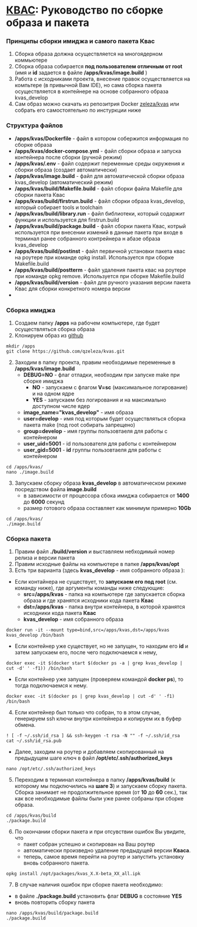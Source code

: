 # [КВАС](https://forum.keenetic.com/topic/14415-пробуем-квас-shadowsocks-и-другие-vpn-клиенты/?do=findComment&comment=152234): Руководство по сборке образа и пакета

### Принципы сборки имиджа и самого пакета **Квас**
1. Сборка образа должна осуществляется на многоядерном коммьютере
2. Сборка образа собирается **под пользователем отличным от root** (имя и **id** задается в файле **/apps/kvas/image.build** )
3. Работа с исходниками проекта, внесение правок осуществляется на компьтере (в привычной Вам IDE), но сама сборка пакета осуществляется в контейнере на основе собранного образа kvas_develop
4. Сам образ можно скачать из репозитрия Docker [zeleza/kvas](https://hub.docker.com/r/zeleza/kvas) или собрать его самостоятельно по инстуркции ниже 

### Структура файлов
- **/apps/kvas/Dockerfile** - файл в котором собержится информация по сборке образа
- **/apps/kvas/docker-compose.yml** - файл сборки образа и запуска контейнера после сборки (ручной режим)
- **/apps/kvas/.env** - файл содержит переменные среды окружения и сборки образа (создает автоматически)
- **/apps/kvas/image.build** - файл для автоматической сборки образа kvas_develop (автоматический режим)
- **/apps/kvas/build/Makefile.build** - файл сборки файла Makefile для сборки пакета Квас
- **/apps/kvas/build/firstrun.build** - файл сборки образа kvas_develop, который собирает tools и toolchain
- **/apps/kvas/build/library.run** - файл библиотеки, который содаржит функции и используется для firstrun.build
- **/apps/kvas/build/package.build** - файл сборки пакета Квас, котрый используется при внесении измений в данные пакета при входе в терминал ранее собранного контрейнера н абазе образа kvas_develop
- **/apps/kvas/build/postinst** - файл первичной установки пакета квас на роутере при команде opkg install. Используется при сборке Makefile.build
- **/apps/kvas/build/postterm** - файл удаления пакета квас на роутере при команде opkg remove. Используется при сборке Makefile.build
- **/apps/kvas/build/version** - файл для ручного указания версии пакета Квас для сборки конкретного номера версии
- 
### Сборка имиджа
1. Создаем папку **/apps** на рабочем компьютере, где будет осуществляться сборка образа
2. Клонируем образ из [github](https://github.com/qzeleza/kvas) 
```
mkdir /apps 
git clone https://github.com/qzeleza/kvas.git
```
2. Заходим в папку проекта, правим необходимые переменные в **/apps/kvas/image.build** 
    - **DEBUG=NO** - флаг отладки, необходим при запуске make при сборке имиджа 
      - **NO** -  запускаем с флагом **V=sc** (максимальное логирование) и на одном ядре
      - **YES** - запускаем без логирования и на максимально доступном числе ядер
    - **image_name="kvas_develop"** - имя образа 
    - **user=develop** - имя под которым будет осуществляться сборка пакета make (под root собирать запрещено)
    - **group=develop** - имя группы пользовтаеля для работы с контейнером
    - **user_uid=5001** - id пользователя для работы с контейнером
    - **user_gid=5001** - **id** группы пользовтаеля для работы с контейнером
```
cd /apps/kvas/
nano ./image.build
```
3. Запускаем сборку образа **kvas_develop** в автоматическом режиме посредством файла **image.build**
    - в зависимости от процессора сбока имиджа собирается от **1400** до **6000** секунд 
    - размер готового образа составляет как минимум примерно **10Gb**

```
cd /apps/kvas/
./image.build
```

### Сборка пакета
1. Правим файл **./build/version** и выставляем небходимый номер релиза и версии пакета 
2. Правим исходные файлы на компьютере в папке **/apps/kvas/opt** 
3. Есть три варианта (здесь **kvas_develop** - имя собранного образа ): 
  - Если контайнера не существует, то **запускаем его под root** (см. команду ниже), где аргументы команды ниже следующие:
    - **src=/apps/kvas** - папка на компьютере где запускается сборка образа и где хранятся исходники кода пакета **Квас**
    - **dst=/apps/kvas** - папка внутри контейнера, в которой хранятся исходники кода пакета **Квас** 
    - **kvas_develop** - имя собранного образа
```
docker run -it --mount type=bind,src=/apps/kvas,dst=/apps/kvas kvas_develop /bin/bash
```
  - Если контейнер уже существует, но не запущен, то находим его **id** и затем запускаем его, после чего подключаемся к нему,
```
docker exec -it $(docker start $(docker ps -a | grep kvas_develop | cut -d' ' -f1)) /bin/bash
```
  - Если контейнер уже запущен (проверяем командой **docker ps**), то тогда подключаемся к нему.
```
docker exec -it $(docker ps | grep kvas_develop | cut -d' ' -f1) /bin/bash
```

4. Если контейнер был только что собран, то в этом случае, генерируем ssh ключи внутри контейнера и копируем их в буфер обмена.
```
! [ -f ~/.ssh/id_rsa ] && ssh-keygen -t rsa -N "" -f ~/.ssh/id_rsa
cat ~/.ssh/id_rsa.pub 
```
 - Далее, заходим на роутер и добавляем скопированный на предыдущем шаге ключ в файл **/opt/etc/.ssh/authorized_keys**
```
nano /opt/etc/.ssh/authorized_keys
```
5. Переходим в терминал контейнера в папку **/apps/kvas/build** (к которому мы подключились на **шаге 3**) и запускаем сборку пакета. Сборка занимает не продолжительное время (от **10** до **60** сек.), так как все необходимые файлы были уже ранее собраны при сборке образа.
```
cd /apps/kvas/build
./package.build
```
6. По окончании сборки пакета и при отсувствии ошибок Вы увидите, что 
   - пакет собран успешно и скопирован на Ваш роутер 
   - автоматически произведно удаление предыдущей версии **Кваса**. 
   - теперь, самое время перейти на роутер и запустить установку вновь собранного пакета.
```
opkg install /opt/packages/kvas_Х.Х-beta_ХХ_all.ipk
```
7. В случае наличия ошибок при сборке пакета необходимо:
  - в файле **./package.build** установить флаг **DEBUG** в состояние **YES** 
  - вновь повторить сборку пакета
```
nano /apps/kvas/build/package.build
./package.build
```

